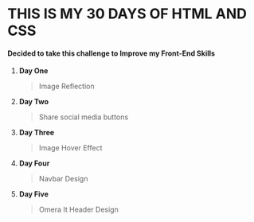 # THIS IS MY 30 DAYS OF HTML AND CSS

#### Decided to take this challenge to Improve my Front-End Skills

1. **Day One**

   > Image Reflection

2. **Day Two**

   > Share social media buttons

3. **Day Three**

   > Image Hover Effect

4. **Day Four**

   > Navbar Design

5. **Day Five**
   > Omera It Header Design
